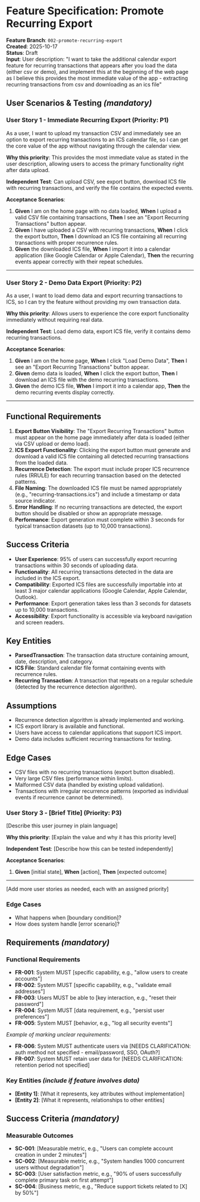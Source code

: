 # Feature Specification: Promote Recurring Export

**Feature Branch**: `002-promote-recurring-export`  
**Created**: 2025-10-17  
**Status**: Draft  
**Input**: User description: "I want to take the additional calendar export feature for recurring transactions that appears after you load the data (either csv or demo), and implement this at the beginning of the web page as I believe this provides the most immediate value of the app - extracting recurring transactions from csv and downloading as an ics file"

## User Scenarios & Testing *(mandatory)*

### User Story 1 - Immediate Recurring Export (Priority: P1)

As a user, I want to upload my transaction CSV and immediately see an option to export recurring transactions to an ICS calendar file, so I can get the core value of the app without navigating through the calendar view.

**Why this priority**: This provides the most immediate value as stated in the user description, allowing users to access the primary functionality right after data upload.

**Independent Test**: Can upload CSV, see export button, download ICS file with recurring transactions, and verify the file contains the expected events.

**Acceptance Scenarios**:

1. **Given** I am on the home page with no data loaded, **When** I upload a valid CSV file containing transactions, **Then** I see an "Export Recurring Transactions" button appear.
2. **Given** I have uploaded a CSV with recurring transactions, **When** I click the export button, **Then** I download an ICS file containing all recurring transactions with proper recurrence rules.
3. **Given** the downloaded ICS file, **When** I import it into a calendar application (like Google Calendar or Apple Calendar), **Then** the recurring events appear correctly with their repeat schedules.

---

### User Story 2 - Demo Data Export (Priority: P2)

As a user, I want to load demo data and export recurring transactions to ICS, so I can try the feature without providing my own transaction data.

**Why this priority**: Allows users to experience the core export functionality immediately without requiring real data.

**Independent Test**: Load demo data, export ICS file, verify it contains demo recurring transactions.

**Acceptance Scenarios**:

1. **Given** I am on the home page, **When** I click "Load Demo Data", **Then** I see an "Export Recurring Transactions" button appear.
2. **Given** demo data is loaded, **When** I click the export button, **Then** I download an ICS file with the demo recurring transactions.
3. **Given** the demo ICS file, **When** I import it into a calendar app, **Then** the demo recurring events display correctly.

---

## Functional Requirements

1. **Export Button Visibility**: The "Export Recurring Transactions" button must appear on the home page immediately after data is loaded (either via CSV upload or demo load).
2. **ICS Export Functionality**: Clicking the export button must generate and download a valid ICS file containing all detected recurring transactions from the loaded data.
3. **Recurrence Detection**: The export must include proper ICS recurrence rules (RRULE) for each recurring transaction based on the detected patterns.
4. **File Naming**: The downloaded ICS file must be named appropriately (e.g., "recurring-transactions.ics") and include a timestamp or data source indicator.
5. **Error Handling**: If no recurring transactions are detected, the export button should be disabled or show an appropriate message.
6. **Performance**: Export generation must complete within 3 seconds for typical transaction datasets (up to 10,000 transactions).

## Success Criteria

- **User Experience**: 95% of users can successfully export recurring transactions within 30 seconds of uploading data.
- **Functionality**: All recurring transactions detected in the data are included in the ICS export.
- **Compatibility**: Exported ICS files are successfully importable into at least 3 major calendar applications (Google Calendar, Apple Calendar, Outlook).
- **Performance**: Export generation takes less than 3 seconds for datasets up to 10,000 transactions.
- **Accessibility**: Export functionality is accessible via keyboard navigation and screen readers.

## Key Entities

- **ParsedTransaction**: The transaction data structure containing amount, date, description, and category.
- **ICS File**: Standard calendar file format containing events with recurrence rules.
- **Recurring Transaction**: A transaction that repeats on a regular schedule (detected by the recurrence detection algorithm).

## Assumptions

- Recurrence detection algorithm is already implemented and working.
- ICS export library is available and functional.
- Users have access to calendar applications that support ICS import.
- Demo data includes sufficient recurring transactions for testing.

## Edge Cases

- CSV files with no recurring transactions (export button disabled).
- Very large CSV files (performance within limits).
- Malformed CSV data (handled by existing upload validation).
- Transactions with irregular recurrence patterns (exported as individual events if recurrence cannot be determined).

### User Story 3 - [Brief Title] (Priority: P3)

[Describe this user journey in plain language]

**Why this priority**: [Explain the value and why it has this priority level]

**Independent Test**: [Describe how this can be tested independently]

**Acceptance Scenarios**:

1. **Given** [initial state], **When** [action], **Then** [expected outcome]

---

[Add more user stories as needed, each with an assigned priority]

### Edge Cases

<!--
  ACTION REQUIRED: The content in this section represents placeholders.
  Fill them out with the right edge cases.
-->

- What happens when [boundary condition]?
- How does system handle [error scenario]?

## Requirements *(mandatory)*

<!--
  ACTION REQUIRED: The content in this section represents placeholders.
  Fill them out with the right functional requirements.
-->

### Functional Requirements

- **FR-001**: System MUST [specific capability, e.g., "allow users to create accounts"]
- **FR-002**: System MUST [specific capability, e.g., "validate email addresses"]  
- **FR-003**: Users MUST be able to [key interaction, e.g., "reset their password"]
- **FR-004**: System MUST [data requirement, e.g., "persist user preferences"]
- **FR-005**: System MUST [behavior, e.g., "log all security events"]

*Example of marking unclear requirements:*

- **FR-006**: System MUST authenticate users via [NEEDS CLARIFICATION: auth method not specified - email/password, SSO, OAuth?]
- **FR-007**: System MUST retain user data for [NEEDS CLARIFICATION: retention period not specified]

### Key Entities *(include if feature involves data)*

- **[Entity 1]**: [What it represents, key attributes without implementation]
- **[Entity 2]**: [What it represents, relationships to other entities]

## Success Criteria *(mandatory)*

<!--
  ACTION REQUIRED: Define measurable success criteria.
  These must be technology-agnostic and measurable.
-->

### Measurable Outcomes

- **SC-001**: [Measurable metric, e.g., "Users can complete account creation in under 2 minutes"]
- **SC-002**: [Measurable metric, e.g., "System handles 1000 concurrent users without degradation"]
- **SC-003**: [User satisfaction metric, e.g., "90% of users successfully complete primary task on first attempt"]
- **SC-004**: [Business metric, e.g., "Reduce support tickets related to [X] by 50%"]

